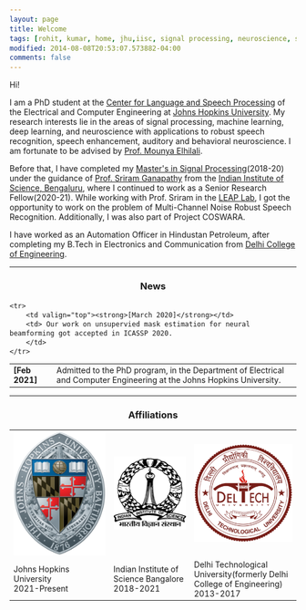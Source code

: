 ```yaml
---
layout: page
title: Welcome
tags: [rohit, kumar, home, jhu,iisc, signal processing, neuroscience, speech processing, auditory neuroscience, graduate]
modified: 2014-08-08T20:53:07.573882-04:00
comments: false
---
```


Hi!

I am a PhD student at the [Center for Language and Speech Processing](https://www.clsp.jhu.edu/) of the Electrical and Computer Engineering at [Johns Hopkins University](https://www.jhu.edu/). My research interests lie in the areas of signal processing, machine learning, deep learning, and neuroscience with applications to robust speech recognition, speech enhancement, auditory and behavioral neuroscience. I am fortunate to be advised by [Prof. Mounya Elhilali](http://www.cs.cmu.edu/~fmetze/interACT/Home.html).


Before that, I have completed my [Master's in Signal Processing](https://ece.iisc.ac.in/)(2018-20) under the guidance of [Prof. Sriram Ganapathy](http://www.leap.ee.iisc.ac.in/sriram/) from the [Indian Institute of Science, Bengaluru](https://iisc.ac.in/), where I continued to work as a Senior Research Fellow(2020-21). While working with Prof. Sriram in the [LEAP Lab](http://leap.ee.iisc.ac.in/), I got the opportunity to work on the problem of Multi-Channel Noise Robust Speech Recognition. Additionally, I was also part of Project COSWARA.

I have worked as an Automation Officer in Hindustan Petroleum, after completing my B.Tech in Electronics and Communication from [Delhi College of Engineering](http://www.dtu.ac.in/).


----

<h3 align="center">News</h3>
<table class='news-table'>
    <col width="15%">
    <col width="85%">
    <tr>
        <td valign="top"><strong>[Feb 2021]</strong></td>
        <td> Admitted to the PhD program, in the Department of Electrical and Computer Engineering at the Johns Hopkins University.
        </td>
    </tr>

    <tr>
        <td valign="top"><strong>[March 2020]</strong></td>
        <td> Our work on unsupervied mask estimation for neural beamforming got accepted in ICASSP 2020.
        </td>
    </tr>

</table>

----

<h3 align="center">Affiliations</h3>
<table align="center" class='affl-pic'>
    <tr>
        <td>
            <a href="https://www.jhu.edu/">
            <img src="/images/jhu_logo.png"></a>
        </td>
        <td>
            <a href="https://iisc.ac.in/">
            <img src="/images/iisc_logo.png"></a>
        </td>
        <td>
            <a href="http://www.dtu.ac.in/">
            <img src="/images/dtu_logo.png"></a>
        </td>
    <tr>
    <tr>
        <td>Johns Hopkins University<br>2021-Present</td>
        <td>Indian Institute of Science Bangalore<br>2018-2021</td>
        <td>Delhi Technological University(formerly Delhi College of Engineering)<br>2013-2017</td>
    </tr>
    </tr>
</table>
